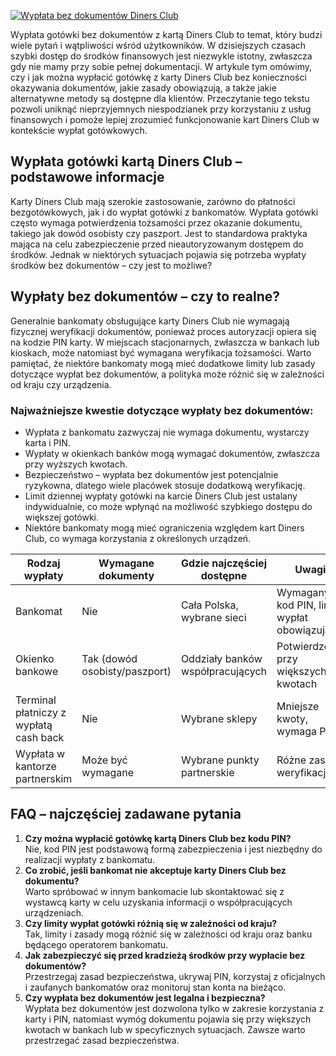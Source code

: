 [![Wypłata bez dokumentów Diners Club](https://123-caf.pages.dev/gitsignup.png)](https://vrmoo.ru/Bt82HjjY)

<p>Wypłata gotówki bez dokumentów z kartą Diners Club to temat, który budzi wiele pytań i wątpliwości wśród użytkowników. W dzisiejszych czasach szybki dostęp do środków finansowych jest niezwykle istotny, zwłaszcza gdy nie mamy przy sobie pełnej dokumentacji. W artykule tym omówimy, czy i jak można wypłacić gotówkę z karty Diners Club bez konieczności okazywania dokumentów, jakie zasady obowiązują, a także jakie alternatywne metody są dostępne dla klientów. Przeczytanie tego tekstu pozwoli uniknąć nieprzyjemnych niespodzianek przy korzystaniu z usług finansowych i pomoże lepiej zrozumieć funkcjonowanie kart Diners Club w kontekście wypłat gotówkowych.</p>  <h2>Wypłata gotówki kartą Diners Club – podstawowe informacje</h2> <p>Karty Diners Club mają szerokie zastosowanie, zarówno do płatności bezgotówkowych, jak i do wypłat gotówki z bankomatów. Wypłata gotówki często wymaga potwierdzenia tożsamości przez okazanie dokumentu, takiego jak dowód osobisty czy paszport. Jest to standardowa praktyka mająca na celu zabezpieczenie przed nieautoryzowanym dostępem do środków. Jednak w niektórych sytuacjach pojawia się potrzeba wypłaty środków bez dokumentów – czy jest to możliwe?</p>  <h2>Wypłaty bez dokumentów – czy to realne?</h2> <p>Generalnie bankomaty obsługujące karty Diners Club nie wymagają fizycznej weryfikacji dokumentów, ponieważ proces autoryzacji opiera się na kodzie PIN karty. W miejscach stacjonarnych, zwłaszcza w bankach lub kioskach, może natomiast być wymagana weryfikacja tożsamości. Warto pamiętać, że niektóre bankomaty mogą mieć dodatkowe limity lub zasady dotyczące wypłat bez dokumentów, a polityka może różnić się w zależności od kraju czy urządzenia.</p>  <h3>Najważniejsze kwestie dotyczące wypłaty bez dokumentów:</h3> <ul> <li>Wypłata z bankomatu zazwyczaj nie wymaga dokumentu, wystarczy karta i PIN.</li> <li>Wypłaty w okienkach banków mogą wymagać dokumentów, zwłaszcza przy wyższych kwotach.</li> <li>Bezpieczeństwo – wypłata bez dokumentów jest potencjalnie ryzykowna, dlatego wiele placówek stosuje dodatkową weryfikację.</li> <li>Limit dziennej wypłaty gotówki na karcie Diners Club jest ustalany indywidualnie, co może wpłynąć na możliwość szybkiego dostępu do większej gotówki.</li> <li>Niektóre bankomaty mogą mieć ograniczenia względem kart Diners Club, co wymaga korzystania z określonych urządzeń.</li> </ul>  <table> <thead> <tr> <th>Rodzaj wypłaty</th> <th>Wymagane dokumenty</th> <th>Gdzie najczęściej dostępne</th> <th>Uwagi</th> </tr> </thead> <tbody> <tr> <td>Bankomat</td> <td>Nie</td> <td>Cała Polska, wybrane sieci</td> <td>Wymagany kod PIN, limity wypłat obowiązują</td> </tr> <tr> <td>Okienko bankowe</td> <td>Tak (dowód osobisty/paszport)</td> <td>Oddziały banków współpracujących</td> <td>Potwierdzenie przy większych kwotach</td> </tr> <tr> <td>Terminal płatniczy z wypłatą cash back</td> <td>Nie</td> <td>Wybrane sklepy</td> <td>Mniejsze kwoty, wymaga PIN</td> </tr> <tr> <td>Wypłata w kantorze partnerskim</td> <td>Może być wymagane</td> <td>Wybrane punkty partnerskie</td> <td>Różne zasady weryfikacji</td> </tr> </tbody> </table>  <h2>FAQ – najczęściej zadawane pytania</h2> <ol> <li><strong>Czy można wypłacić gotówkę kartą Diners Club bez kodu PIN?</strong><br>Nie, kod PIN jest podstawową formą zabezpieczenia i jest niezbędny do realizacji wypłaty z bankomatu.</li> <li><strong>Co zrobić, jeśli bankomat nie akceptuje karty Diners Club bez dokumentu?</strong><br>Warto spróbować w innym bankomacie lub skontaktować się z wystawcą karty w celu uzyskania informacji o współpracujących urządzeniach.</li> <li><strong>Czy limity wypłat gotówki różnią się w zależności od kraju?</strong><br>Tak, limity i zasady mogą różnić się w zależności od kraju oraz banku będącego operatorem bankomatu.</li> <li><strong>Jak zabezpieczyć się przed kradzieżą środków przy wypłacie bez dokumentów?</strong><br>Przestrzegaj zasad bezpieczeństwa, ukrywaj PIN, korzystaj z oficjalnych i zaufanych bankomatów oraz monitoruj stan konta na bieżąco.</li> <li><strong>Czy wypłata bez dokumentów jest legalna i bezpieczna?</strong><br>Wypłata bez dokumentów jest dozwolona tylko w zakresie korzystania z karty i PIN, natomiast wymóg dokumentu pojawia się przy większych kwotach w bankach lub w specyficznych sytuacjach. Zawsze warto przestrzegać zasad bezpieczeństwa.</li> </ol>